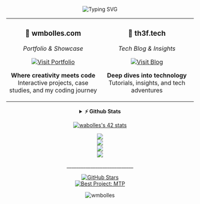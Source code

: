 
<table align="center">
<div align="center">

![Typing SVG](https://readme-typing-svg.herokuapp.com?font=JetBrains+Mono&size=16&duration=3000&pause=1000&color=009000&center=true&vCenter=true&multiline=true&width=600&height=50&lines=42+School+%7C+Full+Stack+Developer;Building+the+future%2C+one+commit+at+a+time)
</div>


<tr>
<td align="center" width="50%">

### 🎨 **wmbolles.com**
*Portfolio & Showcase*

[![Visit Portfolio](https://img.shields.io/badge/🌐_VISIT_PORTFOLIO-FF6B6B?style=for-the-badge&logoColor=white)](https://wmbolles.com)

**Where creativity meets code**  
Interactive projects, case studies, and my coding journey

</td>
<td align="center" width="50%">

### 🚀 **th3f.tech**
*Tech Blog & Insights*

[![Visit Blog](https://img.shields.io/badge/📝_READ_DOCS-4ECDC4?style=for-the-badge&logoColor=white)](https://th3f.tech)

**Deep dives into technology**  
Tutorials, insights, and tech adventures

</td>
</tr>
</table>



<details align="center">
  <summary><b>⚡ Github Stats</b></summary>
  <br />
  <img height="180em" src="https://github-profile-summary-cards.vercel.app/api/cards/profile-details?username=wmbolles&theme=dracula" />
  <br/>
  <img height="180em" src="https://github-profile-summary-cards.vercel.app/api/cards/productive-time?username=wmbolles&theme=dracula"/>
  <img height="180em" src="https://github-profile-summary-cards.vercel.app/api/cards/stats?username=wmbolles&theme=dracula"/>
  <img height="180em" src="https://github-profile-summary-cards.vercel.app/api/cards/repos-per-language?username=wmbolles&theme=dracula"/>
  <img height="180em" src="https://github-profile-summary-cards.vercel.app/api/cards/most-commit-language?username=wmbolles&theme=dracula"/>
  <p align="center">____________________________</p>
</details>


<p align="center">
<a href="https://github.com/oakoudad/badge42"><img src="https://badge.mediaplus.ma/kettlebells/wabolles" alt="wabolles's 42 stats" /></a>
</p>
<p align="center">
  <a href="https://skillicons.dev">
    <img src="https://skillicons.dev/icons?i=c,python,git,github,vim,bash,vscode" /><br>
        <img src="https://skillicons.dev/icons?i=js,ts,vue,react,bootstrap" /><br>
        <img src="https://skillicons.dev/icons?i=nodejs,express" /><br>
        <img src="https://skillicons.dev/icons?i=mongodb" />
  </a>
</p>

<span align="center">
<p align="center">____________________________</p>
  
[![GitHub Stars](https://img.shields.io/github/stars/wmbolles?style=social)](https://github.com/wmbolles?tab=stars) <br>
[![Best Project: MTP](https://img.shields.io/static/v1?label=Best%20Project&message=MTP&color=brightgreen)](https://github.com/wmbolles/MTP?tab=MTP)
<p align="center"> <img src="https://komarev.com/ghpvc/?username=wmbolles&label=Profile%20views&color=0e15b6&style=flat" alt="wmbolles" /> </p>
</span>

